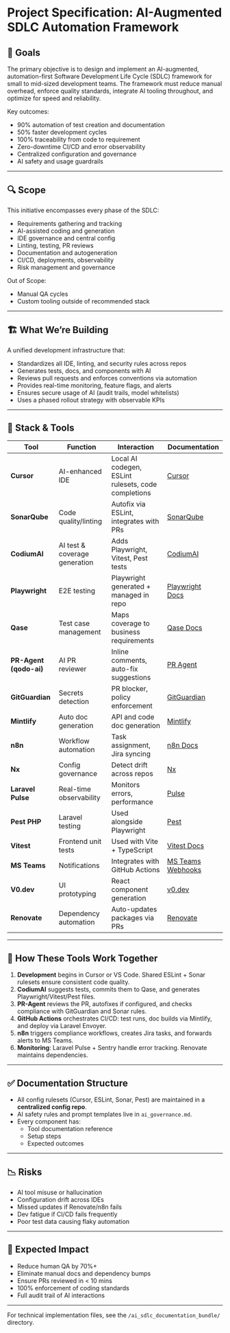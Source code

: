 # Project Specification: AI-Augmented SDLC Automation Framework

## 🎯 Goals

The primary objective is to design and implement an AI-augmented, automation-first Software Development Life Cycle (SDLC) framework for small to mid-sized development teams. The framework must reduce manual overhead, enforce quality standards, integrate AI tooling throughout, and optimize for speed and reliability.

Key outcomes:
- 90% automation of test creation and documentation
- 50% faster development cycles
- 100% traceability from code to requirement
- Zero-downtime CI/CD and error observability
- Centralized configuration and governance
- AI safety and usage guardrails

---

## 🔍 Scope

This initiative encompasses every phase of the SDLC:
- Requirements gathering and tracking
- AI-assisted coding and generation
- IDE governance and central config
- Linting, testing, PR reviews
- Documentation and autogeneration
- CI/CD, deployments, observability
- Risk management and governance

Out of Scope:
- Manual QA cycles
- Custom tooling outside of recommended stack

---

## 🏗️ What We’re Building

A unified development infrastructure that:

- Standardizes all IDE, linting, and security rules across repos
- Generates tests, docs, and components with AI
- Reviews pull requests and enforces conventions via automation
- Provides real-time monitoring, feature flags, and alerts
- Ensures secure usage of AI (audit trails, model whitelists)
- Uses a phased rollout strategy with observable KPIs

---

## 🧰 Stack & Tools

| Tool | Function | Interaction | Documentation |
|------|----------|-------------|----------------|
| **Cursor** | AI-enhanced IDE | Local AI codegen, ESLint rulesets, code completions | [Cursor](https://www.cursor.sh) |
| **SonarQube** | Code quality/linting | Autofix via ESLint, integrates with PRs | [SonarQube](https://docs.sonarsource.com) |
| **CodiumAI** | AI test & coverage generation | Adds Playwright, Vitest, Pest tests | [CodiumAI](https://www.codium.ai) |
| **Playwright** | E2E testing | Playwright generated + managed in repo | [Playwright Docs](https://playwright.dev/docs) |
| **Qase** | Test case management | Maps coverage to business requirements | [Qase Docs](https://docs.qase.io) |
| **PR-Agent (qodo-ai)** | AI PR reviewer | Inline comments, auto-fix suggestions | [PR Agent](https://github.com/qodo-ai/pr-agent) |
| **GitGuardian** | Secrets detection | PR blocker, policy enforcement | [GitGuardian](https://docs.gitguardian.com) |
| **Mintlify** | Auto doc generation | API and code doc generation | [Mintlify](https://docs.mintlify.com) |
| **n8n** | Workflow automation | Task assignment, Jira syncing | [n8n Docs](https://docs.n8n.io) |
| **Nx** | Config governance | Detect drift across repos | [Nx](https://nx.dev) |
| **Laravel Pulse** | Real-time observability | Monitors errors, performance | [Pulse](https://laravel.com/docs/11.x/pulse) |
| **Pest PHP** | Laravel testing | Used alongside Playwright | [Pest](https://pestphp.com) |
| **Vitest** | Frontend unit tests | Used with Vite + TypeScript | [Vitest Docs](https://vitest.dev) |
| **MS Teams** | Notifications | Integrates with GitHub Actions | [MS Teams Webhooks](https://learn.microsoft.com/en-us/microsoftteams/platform/webhooks-and-connectors/how-to/add-incoming-webhook) |
| **V0.dev** | UI prototyping | React component generation | [v0.dev](https://v0.dev) |
| **Renovate** | Dependency automation | Auto-updates packages via PRs | [Renovate](https://docs.renovatebot.com) |

---

## 🔄 How These Tools Work Together

1. **Development** begins in Cursor or VS Code. Shared ESLint + Sonar rulesets ensure consistent code quality.
2. **CodiumAI** suggests tests, commits them to Qase, and generates Playwright/Vitest/Pest files.
3. **PR-Agent** reviews the PR, autofixes if configured, and checks compliance with GitGuardian and Sonar rules.
4. **GitHub Actions** orchestrates CI/CD: test runs, doc builds via Mintlify, and deploy via Laravel Envoyer.
5. **n8n** triggers compliance workflows, creates Jira tasks, and forwards alerts to MS Teams.
6. **Monitoring**: Laravel Pulse + Sentry handle error tracking. Renovate maintains dependencies.

---

## ✅ Documentation Structure

- All config rulesets (Cursor, ESLint, Sonar, Pest) are maintained in a **centralized config repo**.
- AI safety rules and prompt templates live in `ai_governance.md`.
- Every component has:
  - Tool documentation reference
  - Setup steps
  - Expected outcomes

---

## 📉 Risks

- AI tool misuse or hallucination
- Configuration drift across IDEs
- Missed updates if Renovate/n8n fails
- Dev fatigue if CI/CD fails frequently
- Poor test data causing flaky automation

---

## 🚀 Expected Impact

- Reduce human QA by 70%+
- Eliminate manual docs and dependency bumps
- Ensure PRs reviewed in < 10 mins
- 100% enforcement of coding standards
- Full audit trail of AI interactions

---

For technical implementation files, see the `/ai_sdlc_documentation_bundle/` directory.